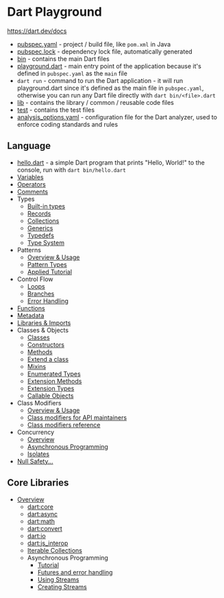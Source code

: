 # Dart Playground

https://dart.dev/docs

- [pubspec.yaml](pubspec.yaml) - project / build file, like `pom.xml` in Java
- [pubspec.lock](pubspec.lock) - dependency lock file, automatically generated
- [bin](bin) - contains the main Dart files
- [playground.dart](bin/playground.dart) - main entry point of the application because it's defined in `pubspec.yaml` as the `main` file
- `dart run` - command to run the Dart application - it will run playground.dart since it's defined as the main file in `pubspec.yaml`, otherwise you can run any Dart file directly with `dart bin/<file>.dart`
- [lib](lib) - contains the library / common / reusable code files
- [test](test) - contains the test files
- [analysis_options.yaml](analysis_options.yaml) - configuration file for the Dart analyzer, used to enforce coding standards and rules

## Language

- [hello.dart](bin/hello.dart) - a simple Dart program that prints "Hello, World!" to the console, run with `dart bin/hello.dart`
- [Variables](https://dart.dev/language/variables)
- [Operators](https://dart.dev/language/operators)
- [Comments](https://dart.dev/language/comments)
- Types
  - [Built-in types](https://dart.dev/language/built-in-types)
  - [Records](https://dart.dev/language/records)
  - [Collections](https://dart.dev/language/collections)
  - [Generics](https://dart.dev/language/generics)
  - [Typedefs](https://dart.dev/language/typedefs)
  - [Type System](https://dart.dev/language/type-system)
- Patterns
  - [Overview & Usage](https://dart.dev/language/patterns)
  - [Pattern Types](https://dart.dev/language/pattern-types)
  - [Applied Tutorial](https://codelabs.developers.google.com/codelabs/dart-patterns-records)
- Control Flow
  - [Loops](https://dart.dev/language/loops)
  - [Branches](https://dart.dev/language/branches)
  - [Error Handling](https://dart.dev/language/error-handling)
- [Functions](https://dart.dev/language/functions)
- [Metadata](https://dart.dev/language/metadata)
- [Libraries & Imports](https://dart.dev/language/libraries)
- Classes & Objects
  - [Classes](https://dart.dev/language/classes)
  - [Constructors](https://dart.dev/language/constructors)
  - [Methods](https://dart.dev/language/methods)
  - [Extend a class](https://dart.dev/language/extend)
  - [Mixins](https://dart.dev/language/mixins)
  - [Enumerated Types](https://dart.dev/language/enums)
  - [Extension Methods](https://dart.dev/language/extension-methods)
  - [Extension Types](https://dart.dev/language/extension-types)
  - [Callable Objects](https://dart.dev/language/callable-objects)
- Class Modifiers
  - [Overview & Usage](https://dart.dev/language/class-modifiers)
  - [Class modifiers for API maintainers](https://dart.dev/language/class-modifiers-for-apis)
  - [Class modifiers reference](https://dart.dev/language/modifier-reference)
- Concurrency
  - [Overview](https://dart.dev/language/concurrency)
  - [Asynchronous Programming](https://dart.dev/language/async)
  - [Isolates](https://dart.dev/language/isolates)
- [Null Safety...](https://dart.dev/language/null-safety)

## Core Libraries

- [Overview](https://dart.dev/libraries/libraries)
  - [dart:core](https://dart.dev/libraries/dart-core)
  - [dart:async](https://dart.dev/libraries/dart-async)
  - [dart:math](https://dart.dev/libraries/dart-math)
  - [dart:convert](https://dart.dev/libraries/dart-convert)
  - [dart:io](https://dart.dev/libraries/dart-io)
  - [dart:js_interop](https://dart.dev/interop/js-interop)
  - [Iterable Collections](https://dart.dev/libraries/collections/iterables)
  - Asynchronous Programming
    - [Tutorial](https://dart.dev/libraries/async/async-await)
    - [Futures and error handling](https://dart.dev/libraries/async/futures-error-handling)
    - [Using Streams](https://dart.dev/libraries/async/using-streams)
    - [Creating Streams](https://dart.dev/libraries/async/creating-streams)